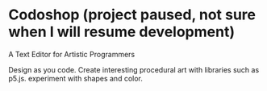 Codoshop (project paused, not sure when I will resume development)
========

A Text Editor for Artistic Programmers

Design as you code. Create interesting procedural art with libraries such as p5.js. experiment with shapes and color.
